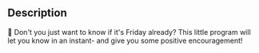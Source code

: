 <h2>Description</h2>
📅 Don't you just want to know if it's Friday already? This little program will let you know in an instant- and give you some positive encouragement!
<br />
